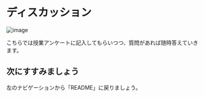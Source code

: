 # ディスカッション

![image](https://i.gyazo.com/aba8ccd625e7320883851b71ebd0caf2.png)

こちらでは授業アンケートに記入してもらいつつ、質問があれば随時答えていきます。

## 次にすすみましょう

左のナビゲーションから「README」に戻りましょう。